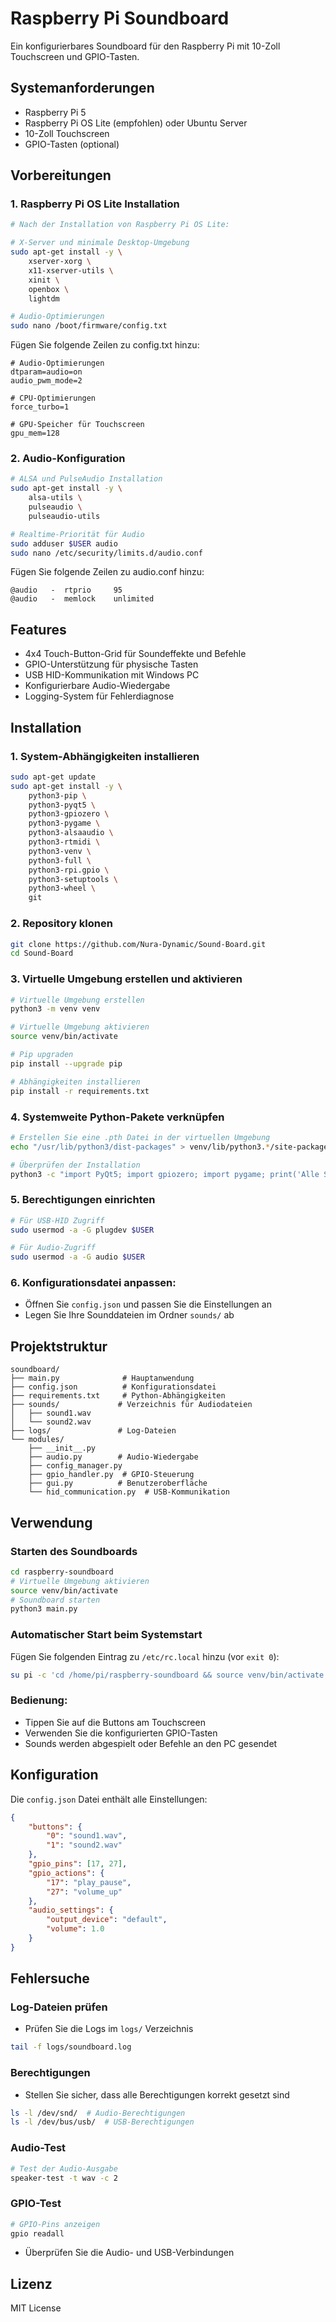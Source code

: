 # Raspberry Pi Soundboard

Ein konfigurierbares Soundboard für den Raspberry Pi mit 10-Zoll Touchscreen und GPIO-Tasten.

## Systemanforderungen

- Raspberry Pi 5
- Raspberry Pi OS Lite (empfohlen) oder Ubuntu Server
- 10-Zoll Touchscreen
- GPIO-Tasten (optional)

## Vorbereitungen

### 1. Raspberry Pi OS Lite Installation

```bash
# Nach der Installation von Raspberry Pi OS Lite:

# X-Server und minimale Desktop-Umgebung
sudo apt-get install -y \
    xserver-xorg \
    x11-xserver-utils \
    xinit \
    openbox \
    lightdm

# Audio-Optimierungen
sudo nano /boot/firmware/config.txt
```

Fügen Sie folgende Zeilen zu config.txt hinzu:
```
# Audio-Optimierungen
dtparam=audio=on
audio_pwm_mode=2

# CPU-Optimierungen
force_turbo=1

# GPU-Speicher für Touchscreen
gpu_mem=128
```

### 2. Audio-Konfiguration

```bash
# ALSA und PulseAudio Installation
sudo apt-get install -y \
    alsa-utils \
    pulseaudio \
    pulseaudio-utils

# Realtime-Priorität für Audio
sudo adduser $USER audio
sudo nano /etc/security/limits.d/audio.conf
```

Fügen Sie folgende Zeilen zu audio.conf hinzu:
```
@audio   -  rtprio     95
@audio   -  memlock    unlimited
```

## Features

- 4x4 Touch-Button-Grid für Soundeffekte und Befehle
- GPIO-Unterstützung für physische Tasten
- USB HID-Kommunikation mit Windows PC
- Konfigurierbare Audio-Wiedergabe
- Logging-System für Fehlerdiagnose

## Installation

### 1. System-Abhängigkeiten installieren

```bash
sudo apt-get update
sudo apt-get install -y \
    python3-pip \
    python3-pyqt5 \
    python3-gpiozero \
    python3-pygame \
    python3-alsaaudio \
    python3-rtmidi \
    python3-venv \
    python3-full \
    python3-rpi.gpio \
    python3-setuptools \
    python3-wheel \
    git
```

### 2. Repository klonen

```bash
git clone https://github.com/Nura-Dynamic/Sound-Board.git
cd Sound-Board
```

### 3. Virtuelle Umgebung erstellen und aktivieren

```bash
# Virtuelle Umgebung erstellen
python3 -m venv venv

# Virtuelle Umgebung aktivieren
source venv/bin/activate

# Pip upgraden
pip install --upgrade pip

# Abhängigkeiten installieren
pip install -r requirements.txt
```

### 4. Systemweite Python-Pakete verknüpfen

```bash
# Erstellen Sie eine .pth Datei in der virtuellen Umgebung
echo "/usr/lib/python3/dist-packages" > venv/lib/python3.*/site-packages/system.pth

# Überprüfen der Installation
python3 -c "import PyQt5; import gpiozero; import pygame; print('Alle System-Pakete erfolgreich geladen!')"
```

### 5. Berechtigungen einrichten

```bash
# Für USB-HID Zugriff
sudo usermod -a -G plugdev $USER

# Für Audio-Zugriff
sudo usermod -a -G audio $USER
```

### 6. Konfigurationsdatei anpassen:
- Öffnen Sie `config.json` und passen Sie die Einstellungen an
- Legen Sie Ihre Sounddateien im Ordner `sounds/` ab

## Projektstruktur

```
soundboard/
├── main.py              # Hauptanwendung
├── config.json          # Konfigurationsdatei
├── requirements.txt     # Python-Abhängigkeiten
├── sounds/             # Verzeichnis für Audiodateien
│   ├── sound1.wav
│   └── sound2.wav
├── logs/               # Log-Dateien
└── modules/
    ├── __init__.py
    ├── audio.py        # Audio-Wiedergabe
    ├── config_manager.py
    ├── gpio_handler.py  # GPIO-Steuerung
    ├── gui.py          # Benutzeroberfläche
    └── hid_communication.py  # USB-Kommunikation
```

## Verwendung

### Starten des Soundboards

```bash
cd raspberry-soundboard
# Virtuelle Umgebung aktivieren
source venv/bin/activate
# Soundboard starten
python3 main.py
```

### Automatischer Start beim Systemstart

Fügen Sie folgenden Eintrag zu `/etc/rc.local` hinzu (vor `exit 0`):

```bash
su pi -c 'cd /home/pi/raspberry-soundboard && source venv/bin/activate && python3 main.py &'
```

### Bedienung:
- Tippen Sie auf die Buttons am Touchscreen
- Verwenden Sie die konfigurierten GPIO-Tasten
- Sounds werden abgespielt oder Befehle an den PC gesendet

## Konfiguration

Die `config.json` Datei enthält alle Einstellungen:

```json
{
    "buttons": {
        "0": "sound1.wav",
        "1": "sound2.wav"
    },
    "gpio_pins": [17, 27],
    "gpio_actions": {
        "17": "play_pause",
        "27": "volume_up"
    },
    "audio_settings": {
        "output_device": "default",
        "volume": 1.0
    }
}
```

## Fehlersuche

### Log-Dateien prüfen
- Prüfen Sie die Logs im `logs/` Verzeichnis
```bash
tail -f logs/soundboard.log
```

### Berechtigungen
- Stellen Sie sicher, dass alle Berechtigungen korrekt gesetzt sind
```bash
ls -l /dev/snd/  # Audio-Berechtigungen
ls -l /dev/bus/usb/  # USB-Berechtigungen
```

### Audio-Test
```bash
# Test der Audio-Ausgabe
speaker-test -t wav -c 2
```

### GPIO-Test
```bash
# GPIO-Pins anzeigen
gpio readall
```

- Überprüfen Sie die Audio- und USB-Verbindungen

## Lizenz

MIT License
